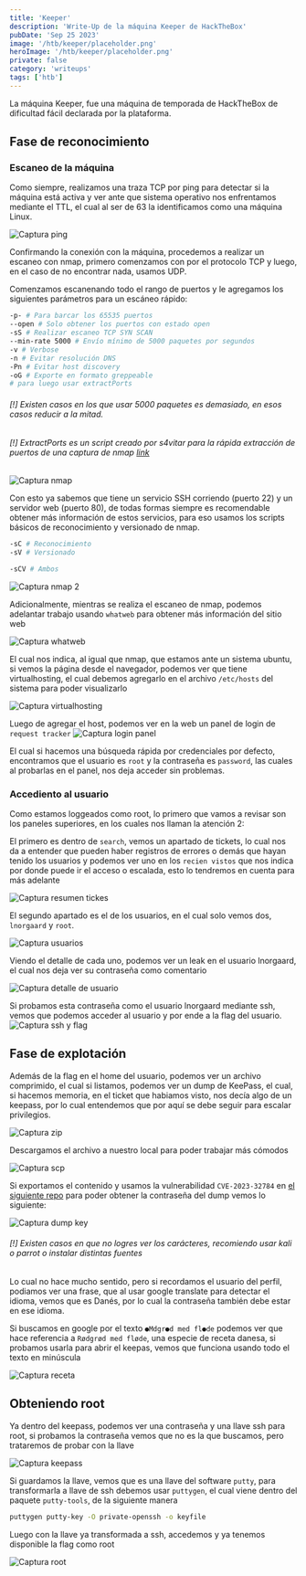 ```yaml
---
title: 'Keeper'
description: 'Write-Up de la máquina Keeper de HackTheBox'
pubDate: 'Sep 25 2023'
image: '/htb/keeper/placeholder.png'
heroImage: '/htb/keeper/placeholder.png'
private: false
category: 'writeups'
tags: ['htb']
---
```


La máquina Keeper, fue una máquina de temporada de HackTheBox de dificultad fácil declarada por la plataforma.

## Fase de reconocimiento
### Escaneo de la máquina
Como siempre, realizamos una traza TCP por ping para detectar si la máquina está activa y ver ante que sistema operativo nos enfrentamos mediante el TTL, el cual al ser de 63 la identificamos como una máquina Linux.

![Captura ping](https://i.imgur.com/QHtVSuD.png)

Confirmando la conexión con la máquina, procedemos a realizar un escaneo con nmap, primero comenzamos con por el protocolo TCP y luego, en el caso de no encontrar nada, usamos UDP.

Comenzamos escanenando todo el rango de puertos y le agregamos los siguientes parámetros para un escáneo rápido:

```bash
-p- # Para barcar los 65535 puertos
--open # Solo obtener los puertos con estado open
-sS # Realizar escaneo TCP SYN SCAN
--min-rate 5000 # Envío mínimo de 5000 paquetes por segundos
-v # Verbose
-n # Evitar resolución DNS
-Pn # Evitar host discovery
-oG # Exporte en formato greppeable 
# para luego usar extractPorts
```

###### [!] Existen casos en los que usar 5000 paquetes es demasiado, en esos casos reducir a la mitad.
###### [!] ExtractPorts es un script creado por s4vitar para la rápida extracción de puertos de una captura de nmap [link](https://gist.github.com/Nileath/8f3e8c135963636cda3d2810e9a3824f)

![Captura nmap](https://i.imgur.com/pEuldSU.png)

Con esto ya sabemos que tiene un servicio SSH corriendo (puerto 22) y un servidor web (puerto 80), de todas formas siempre es recomendable obtener más información de estos servicios, para eso usamos los scripts básicos de reconocimiento y versionado de nmap.
```bash
-sC # Reconocimiento
-sV # Versionado

-sCV # Ambos
```
![Captura nmap 2](https://i.imgur.com/UqSmNYg.png)

Adicionalmente, mientras se realiza el escaneo de nmap, podemos adelantar trabajo usando `whatweb` para obtener más información del sitio web

![Captura whatweb](https://i.imgur.com/E95TUdb.png)

El cual nos indica, al igual que nmap, que estamos ante un sistema ubuntu, si vemos la página desde el navegador, podemos ver que tiene virtualhosting, el cual debemos agregarlo en el archivo `/etc/hosts` del sistema para poder visualizarlo

![Captura virtualhosting](https://i.imgur.com/phZojBA.png)

Luego de agregar el host, podemos ver en la web un panel de login de `request tracker`
![Captura login panel](https://i.imgur.com/30rJXPQ.png)

El cual si hacemos una búsqueda rápida por credenciales por defecto, encontramos que el usuario es `root` y la contraseña es `password`, las cuales al probarlas en el panel, nos deja acceder sin problemas.

### Accediento al usuario
Como estamos loggeados como root, lo primero que vamos a revisar son los paneles superiores, en los cuales nos llaman la atención 2:

El primero es dentro de `search`, vemos un apartado de tickets, lo cual nos da a entender que pueden haber registros de errores o demás que hayan tenido los usuarios y podemos ver uno en los `recien vistos` que nos indica por donde puede ir el acceso o escalada, esto lo tendremos en cuenta para más adelante

![Captura resumen tickes](https://i.imgur.com/adnEhxC.png)

El segundo apartado es el de los usuarios, en el cual solo vemos dos, `lnorgaard` y `root`.

![Captura usuarios](https://i.imgur.com/fD8thzH.png)

Viendo el detalle de cada uno, podemos ver un leak en el usuario lnorgaard, el cual nos deja ver su contraseña como comentario

![Captura detalle de usuario](https://i.imgur.com/iL3sh20.png)

Si probamos esta contraseña como el usuario lnorgaard mediante ssh, vemos que podemos acceder al usuario y por ende a la flag del usuario.
![Captura ssh y flag](https://i.imgur.com/c3fr8K2.png)

## Fase de explotación

Además de la flag en el home del usuario, podemos ver un archivo comprimido, el cual si listamos, podemos ver un dump de KeePass, el cual, si hacemos memoria, en el ticket que habiamos visto, nos decía algo de un keepass, por lo cual entendemos que por aquí se debe seguir para escalar privilegios.

![Captura zip](https://i.imgur.com/jHvV4yY.png)

Descargamos el archivo a nuestro local para poder trabajar más cómodos

![Captura scp](https://i.imgur.com/NrN1AwM.png)

Si exportamos el contenido y usamos la vulnerabilidad `CVE-2023-32784` en [el siguiente repo](https://github.com/CMEPW/keepass-dump-masterkey) para poder obtener la contraseña del dump vemos lo siguiente:

![Captura dump key](https://i.imgur.com/A0z0F1W.png)

###### [!] Existen casos en que no logres ver los carácteres, recomiendo usar kali o parrot o instalar distintas fuentes

Lo cual no hace mucho sentido, pero si recordamos el usuario del perfil, podiamos ver una frase, que al usar google translate para detectar el idioma, vemos que es Danés, por lo cual la contraseña también debe estar en ese idioma.

Si buscamos en google por el texto `●Mdgr●d med fl●de` podemos ver que hace referencia a `Rødgrød med fløde`, una especie de receta danesa, si probamos usarla para abrir el keepas, vemos que funciona usando todo el texto en minúscula

![Captura receta](https://i.imgur.com/OauQdZH.png)

## Obteniendo root
Ya dentro del keepass, podemos ver una contraseña y una llave ssh para root, si probamos la contraseña vemos que no es la que buscamos, pero trataremos de probar con la llave

![Captura keepass](https://i.imgur.com/xYqzybl.png)

Si guardamos la llave, vemos que es una llave del software `putty`, para transformarla a llave de ssh debemos usar `puttygen`, el cual viene dentro del paquete `putty-tools`, de la siguiente manera
```bash
puttygen putty-key -O private-openssh -o keyfile
```

Luego con la llave ya transformada a ssh, accedemos y ya tenemos disponible la flag como root

![Captura root](https://i.imgur.com/NOXtx0O.png)